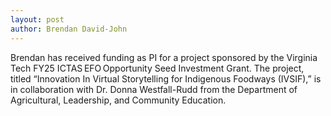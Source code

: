 ```yaml
---
layout: post
author: Brendan David-John
---
```


Brendan has received funding as PI for a project sponsored by the Virginia Tech FY25 ICTAS EFO Opportunity Seed Investment Grant. The project, titled “Innovation In Virtual Storytelling for Indigenous Foodways (IVSIF),” is in collaboration with Dr. Donna Westfall-Rudd from the Department of Agricultural, Leadership, and Community Education.
